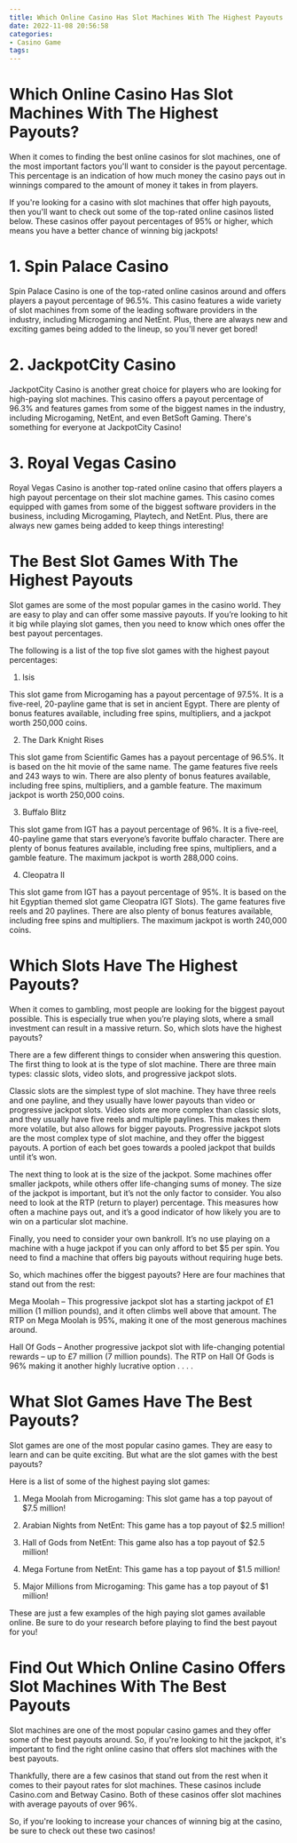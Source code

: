 ```yaml
---
title: Which Online Casino Has Slot Machines With The Highest Payouts
date: 2022-11-08 20:56:58
categories:
- Casino Game
tags:
---
```



#  Which Online Casino Has Slot Machines With The Highest Payouts?

When it comes to finding the best online casinos for slot machines, one of the most important factors you'll want to consider is the payout percentage. This percentage is an indication of how much money the casino pays out in winnings compared to the amount of money it takes in from players.

If you're looking for a casino with slot machines that offer high payouts, then you'll want to check out some of the top-rated online casinos listed below. These casinos offer payout percentages of 95% or higher, which means you have a better chance of winning big jackpots!

# 1. Spin Palace Casino

Spin Palace Casino is one of the top-rated online casinos around and offers players a payout percentage of 96.5%. This casino features a wide variety of slot machines from some of the leading software providers in the industry, including Microgaming and NetEnt. Plus, there are always new and exciting games being added to the lineup, so you'll never get bored!

# 2. JackpotCity Casino

JackpotCity Casino is another great choice for players who are looking for high-paying slot machines. This casino offers a payout percentage of 96.3% and features games from some of the biggest names in the industry, including Microgaming, NetEnt, and even BetSoft Gaming. There's something for everyone at JackpotCity Casino!

# 3. Royal Vegas Casino

Royal Vegas Casino is another top-rated online casino that offers players a high payout percentage on their slot machine games. This casino comes equipped with games from some of the biggest software providers in the business, including Microgaming, Playtech, and NetEnt. Plus, there are always new games being added to keep things interesting!

#  The Best Slot Games With The Highest Payouts

Slot games are some of the most popular games in the casino world. They are easy to play and can offer some massive payouts. If you’re looking to hit it big while playing slot games, then you need to know which ones offer the best payout percentages.

The following is a list of the top five slot games with the highest payout percentages:

1. Isis

This slot game from Microgaming has a payout percentage of 97.5%. It is a five-reel, 20-payline game that is set in ancient Egypt. There are plenty of bonus features available, including free spins, multipliers, and a jackpot worth 250,000 coins.

2. The Dark Knight Rises

This slot game from Scientific Games has a payout percentage of 96.5%. It is based on the hit movie of the same name. The game features five reels and 243 ways to win. There are also plenty of bonus features available, including free spins, multipliers, and a gamble feature. The maximum jackpot is worth 250,000 coins.

3. Buffalo Blitz

This slot game from IGT has a payout percentage of 96%. It is a five-reel, 40-payline game that stars everyone’s favorite buffalo character. There are plenty of bonus features available, including free spins, multipliers, and a gamble feature. The maximum jackpot is worth 288,000 coins.

4. Cleopatra II

This slot game from IGT has a payout percentage of 95%. It is based on the hit Egyptian themed slot game Cleopatra IGT Slots). The game features five reels and 20 paylines. There are also plenty of bonus features available, including free spins and multipliers. The maximum jackpot is worth 240,000 coins.

#  Which Slots Have The Highest Payouts?

When it comes to gambling, most people are looking for the biggest payout possible. This is especially true when you’re playing slots, where a small investment can result in a massive return. So, which slots have the highest payouts?

There are a few different things to consider when answering this question. The first thing to look at is the type of slot machine. There are three main types: classic slots, video slots, and progressive jackpot slots.

Classic slots are the simplest type of slot machine. They have three reels and one payline, and they usually have lower payouts than video or progressive jackpot slots. Video slots are more complex than classic slots, and they usually have five reels and multiple paylines. This makes them more volatile, but also allows for bigger payouts. Progressive jackpot slots are the most complex type of slot machine, and they offer the biggest payouts. A portion of each bet goes towards a pooled jackpot that builds until it’s won.

The next thing to look at is the size of the jackpot. Some machines offer smaller jackpots, while others offer life-changing sums of money. The size of the jackpot is important, but it’s not the only factor to consider. You also need to look at the RTP (return to player) percentage. This measures how often a machine pays out, and it’s a good indicator of how likely you are to win on a particular slot machine.

Finally, you need to consider your own bankroll. It’s no use playing on a machine with a huge jackpot if you can only afford to bet $5 per spin. You need to find a machine that offers big payouts without requiring huge bets.

So, which machines offer the biggest payouts? Here are four machines that stand out from the rest:

Mega Moolah – This progressive jackpot slot has a starting jackpot of £1 million (1 million pounds), and it often climbs well above that amount. The RTP on Mega Moolah is 95%, making it one of the most generous machines around.

Hall Of Gods – Another progressive jackpot slot with life-changing potential rewards – up to £7 million (7 million pounds). The RTP on Hall Of Gods is 96% making it another highly lucrative option . . . .

#  What Slot Games Have The Best Payouts?

Slot games are one of the most popular casino games. They are easy to learn and can be quite exciting. But what are the slot games with the best payouts?

Here is a list of some of the highest paying slot games:

1. Mega Moolah from Microgaming: This slot game has a top payout of $7.5 million!

2. Arabian Nights from NetEnt: This game has a top payout of $2.5 million!

3. Hall of Gods from NetEnt: This game also has a top payout of $2.5 million!

4. Mega Fortune from NetEnt: This game has a top payout of $1.5 million!

5. Major Millions from Microgaming: This game has a top payout of $1 million!

These are just a few examples of the high paying slot games available online. Be sure to do your research before playing to find the best payout for you!

#  Find Out Which Online Casino Offers Slot Machines With The Best Payouts

Slot machines are one of the most popular casino games and they offer some of the best payouts around. So, if you're looking to hit the jackpot, it's important to find the right online casino that offers slot machines with the best payouts.

Thankfully, there are a few casinos that stand out from the rest when it comes to their payout rates for slot machines. These casinos include Casino.com and Betway Casino. Both of these casinos offer slot machines with average payouts of over 96%.

So, if you're looking to increase your chances of winning big at the casino, be sure to check out these two casinos!
